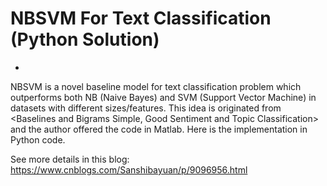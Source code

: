 # NBSVM For Text Classification (Python Solution)
-
NBSVM is a novel baseline model for text classification problem which outperforms both NB (Naive Bayes) and SVM (Support Vector Machine) in datasets with different sizes/features. 
This idea is originated from <Baselines and Bigrams Simple, Good Sentiment and Topic Classification> and the author offered the code in Matlab. Here is the implementation in Python code.

See more details in this blog:
https://www.cnblogs.com/Sanshibayuan/p/9096956.html
